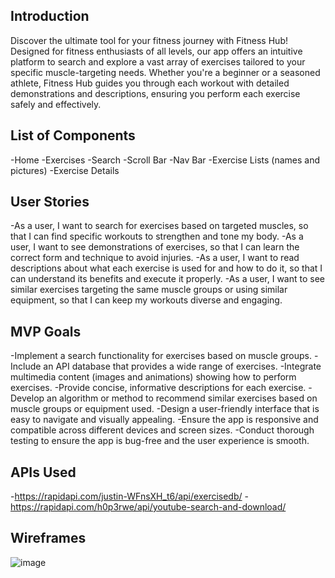 ## Introduction

Discover the ultimate tool for your fitness journey with Fitness Hub! Designed for fitness enthusiasts of all levels, our app offers an intuitive platform to search and explore a vast array of exercises tailored to your specific muscle-targeting needs. Whether you're a beginner or a seasoned athlete, Fitness Hub guides you through each workout with detailed demonstrations and descriptions, ensuring you perform each exercise safely and effectively.

## List of Components

-Home
-Exercises
-Search
-Scroll Bar
-Nav Bar
-Exercise Lists (names and pictures)
-Exercise Details

## User Stories

-As a user, I want to search for exercises based on targeted muscles, so that I can find specific workouts to strengthen and tone my body.
-As a user, I want to see demonstrations of exercises, so that I can learn the correct form and technique to avoid injuries.
-As a user, I want to read descriptions about what each exercise is used for and how to do it, so that I can understand its benefits and execute it properly.
-As a user, I want to see similar exercises targeting the same muscle groups or using similar equipment, so that I can keep my workouts diverse and engaging.

## MVP Goals

-Implement a search functionality for exercises based on muscle groups.
-Include an API database that provides a wide range of exercises.
-Integrate multimedia content (images and animations) showing how to perform exercises.
-Provide concise, informative descriptions for each exercise.
-Develop an algorithm or method to recommend similar exercises based on muscle groups or equipment used.
-Design a user-friendly interface that is easy to navigate and visually appealing.
-Ensure the app is responsive and compatible across different devices and screen sizes.
-Conduct thorough testing to ensure the app is bug-free and the user experience is smooth.

## APIs Used
-https://rapidapi.com/justin-WFnsXH_t6/api/exercisedb/
-https://rapidapi.com/h0p3rwe/api/youtube-search-and-download/

## Wireframes

![image](https://github.com/afuller87/fitnesshub/assets/139789918/bb961488-daa6-4ea2-a47b-22dd580eb5e9)


